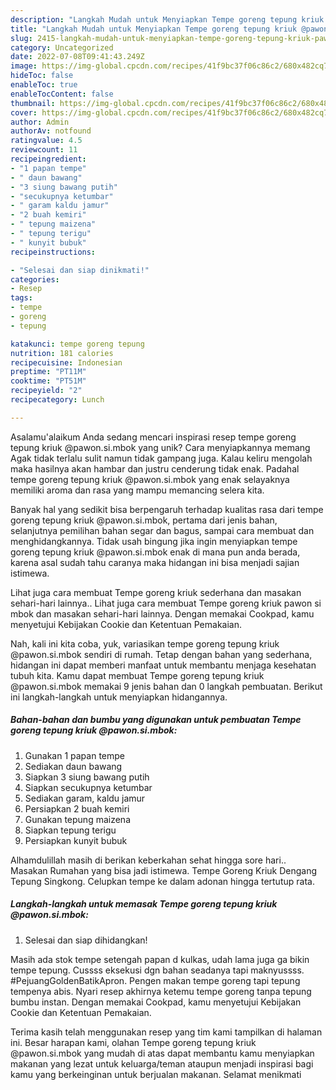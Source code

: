 ```yaml
---
description: "Langkah Mudah untuk Menyiapkan Tempe goreng tepung kriuk @pawon.si.mbok{ yang Enak"
title: "Langkah Mudah untuk Menyiapkan Tempe goreng tepung kriuk @pawon.si.mbok{ yang Enak"
slug: 2415-langkah-mudah-untuk-menyiapkan-tempe-goreng-tepung-kriuk-pawonsimbok-yang-enak
category: Uncategorized
date: 2022-07-08T09:41:43.249Z
image: https://img-global.cpcdn.com/recipes/41f9bc37f06c86c2/680x482cq70/tempe-goreng-tepung-kriuk-pawonsimbok-foto-resep-utama.jpg
hideToc: false
enableToc: true
enableTocContent: false
thumbnail: https://img-global.cpcdn.com/recipes/41f9bc37f06c86c2/680x482cq70/tempe-goreng-tepung-kriuk-pawonsimbok-foto-resep-utama.jpg
cover: https://img-global.cpcdn.com/recipes/41f9bc37f06c86c2/680x482cq70/tempe-goreng-tepung-kriuk-pawonsimbok-foto-resep-utama.jpg
author: Admin
authorAv: notfound
ratingvalue: 4.5
reviewcount: 11
recipeingredient:
- "1 papan tempe"
- " daun bawang"
- "3 siung bawang putih"
- "secukupnya ketumbar"
- " garam kaldu jamur"
- "2 buah kemiri"
- " tepung maizena"
- " tepung terigu"
- " kunyit bubuk"
recipeinstructions:

- "Selesai dan siap dinikmati!"
categories:
- Resep
tags:
- tempe
- goreng
- tepung

katakunci: tempe goreng tepung 
nutrition: 181 calories
recipecuisine: Indonesian
preptime: "PT11M"
cooktime: "PT51M"
recipeyield: "2"
recipecategory: Lunch

---
```



Asalamu'alaikum Anda sedang mencari inspirasi resep tempe goreng tepung kriuk @pawon.si.mbok yang unik? Cara menyiapkannya memang Agak tidak terlalu sulit namun tidak gampang juga. Kalau keliru mengolah maka hasilnya akan hambar dan justru cenderung tidak enak. Padahal tempe goreng tepung kriuk @pawon.si.mbok yang enak selayaknya memiliki aroma dan rasa yang mampu memancing selera kita.


Banyak hal yang sedikit bisa berpengaruh terhadap kualitas rasa dari tempe goreng tepung kriuk @pawon.si.mbok, pertama dari jenis bahan, selanjutnya pemilihan bahan segar dan bagus, sampai cara membuat dan menghidangkannya. Tidak usah bingung jika ingin menyiapkan tempe goreng tepung kriuk @pawon.si.mbok enak di mana pun anda berada, karena asal sudah tahu caranya maka hidangan ini bisa menjadi sajian istimewa.

Lihat juga cara membuat Tempe goreng kriuk sederhana dan masakan sehari-hari lainnya.. Lihat juga cara membuat Tempe goreng kriuk pawon si mbok dan masakan sehari-hari lainnya. Dengan memakai Cookpad, kamu menyetujui Kebijakan Cookie dan Ketentuan Pemakaian.


Nah, kali ini kita coba, yuk, variasikan tempe goreng tepung kriuk @pawon.si.mbok sendiri di rumah. Tetap dengan bahan yang sederhana, hidangan ini dapat memberi manfaat untuk membantu menjaga kesehatan tubuh kita. Kamu dapat membuat Tempe goreng tepung kriuk @pawon.si.mbok memakai 9 jenis bahan dan 0 langkah pembuatan. Berikut ini langkah-langkah untuk menyiapkan hidangannya.

<!--inarticleads1-->

##### Bahan-bahan dan bumbu yang digunakan untuk pembuatan Tempe goreng tepung kriuk @pawon.si.mbok:

1. Gunakan 1 papan tempe
1. Sediakan  daun bawang
1. Siapkan 3 siung bawang putih
1. Siapkan secukupnya ketumbar
1. Sediakan  garam, kaldu jamur
1. Persiapkan 2 buah kemiri
1. Gunakan  tepung maizena
1. Siapkan  tepung terigu
1. Persiapkan  kunyit bubuk


Alhamdulillah masih di berikan keberkahan sehat hingga sore hari.. Masakan Rumahan yang bisa jadi istimewa. Tempe Goreng Kriuk Dengang Tepung Singkong. Celupkan tempe ke dalam adonan hingga tertutup rata. 

<!--inarticleads2-->

##### Langkah-langkah untuk memasak Tempe goreng tepung kriuk @pawon.si.mbok:


1. Selesai dan siap dihidangkan!

Masih ada stok tempe setengah papan d kulkas, udah lama juga ga bikin tempe tepung. Cussss eksekusi dgn bahan seadanya tapi maknyussss. #PejuangGoldenBatikApron. Pengen makan tempe goreng tapi tepung tempenya abis. Nyari resep akhirnya ketemu tempe goreng tanpa tepung bumbu instan. Dengan memakai Cookpad, kamu menyetujui Kebijakan Cookie dan Ketentuan Pemakaian. 

Terima kasih telah menggunakan resep yang tim kami tampilkan di halaman ini. Besar harapan kami, olahan Tempe goreng tepung kriuk @pawon.si.mbok yang mudah di atas dapat membantu kamu menyiapkan makanan yang lezat untuk keluarga/teman ataupun menjadi inspirasi bagi kamu yang berkeinginan untuk berjualan makanan. Selamat menikmati
